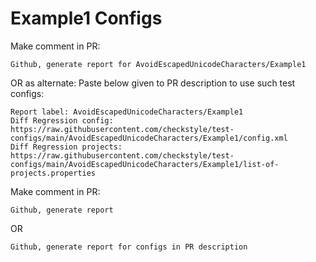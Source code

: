 # Example1 Configs
Make comment in PR:
```
Github, generate report for AvoidEscapedUnicodeCharacters/Example1
```
OR as alternate:
Paste below given to PR description to use such test configs:
```
Report label: AvoidEscapedUnicodeCharacters/Example1
Diff Regression config: https://raw.githubusercontent.com/checkstyle/test-configs/main/AvoidEscapedUnicodeCharacters/Example1/config.xml
Diff Regression projects: https://raw.githubusercontent.com/checkstyle/test-configs/main/AvoidEscapedUnicodeCharacters/Example1/list-of-projects.properties
```
Make comment in PR:
```
Github, generate report
```
OR
```
Github, generate report for configs in PR description
```
